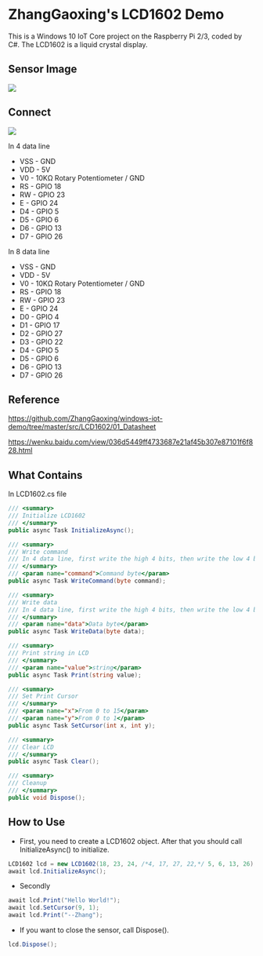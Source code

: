 # ZhangGaoxing's LCD1602 Demo
This is a Windows 10 IoT Core project on the Raspberry Pi 2/3, coded by C#. The LCD1602 is a liquid crystal display.

## Sensor Image
![](https://raw.githubusercontent.com/ZhangGaoxing/windows-iot-demo/master/src/LCD1602/02_Image/sensor.jpg)

## Connect
![](https://raw.githubusercontent.com/ZhangGaoxing/windows-iot-demo/master/src/LCD1602/02_Image/8_data_line.png)

In 4 data line
* VSS - GND
* VDD - 5V
* V0 - 10KΩ Rotary Potentiometer / GND
* RS - GPIO 18
* RW - GPIO 23
* E - GPIO 24
* D4 - GPIO 5
* D5 - GPIO 6
* D6 - GPIO 13
* D7 - GPIO 26

In 8 data line
* VSS - GND
* VDD - 5V
* V0 - 10KΩ Rotary Potentiometer / GND
* RS - GPIO 18
* RW - GPIO 23
* E - GPIO 24
* D0 - GPIO 4
* D1 - GPIO 17
* D2 - GPIO 27
* D3 - GPIO 22
* D4 - GPIO 5
* D5 - GPIO 6
* D6 - GPIO 13
* D7 - GPIO 26

## Reference
https://github.com/ZhangGaoxing/windows-iot-demo/tree/master/src/LCD1602/01_Datasheet

https://wenku.baidu.com/view/036d5449ff4733687e21af45b307e87101f6f828.html

## What Contains
In LCD1602.cs file
```C#
/// <summary>
/// Initialize LCD1602
/// </summary>
public async Task InitializeAsync();

/// <summary>
/// Write command
/// In 4 data line, first write the high 4 bits, then write the low 4 bits. 
/// </summary>
/// <param name="command">Command byte</param>
public async Task WriteCommand(byte command);

/// <summary>
/// Write data
/// In 4 data line, first write the high 4 bits, then write the low 4 bits. 
/// </summary>
/// <param name="data">Data byte</param>
public async Task WriteData(byte data);

/// <summary>
/// Print string in LCD
/// </summary>
/// <param name="value">string</param>
public async Task Print(string value);

/// <summary>
/// Set Print Cursor
/// </summary>
/// <param name="x">From 0 to 15</param>
/// <param name="y">From 0 to 1</param>
public async Task SetCursor(int x, int y);

/// <summary>
/// Clear LCD
/// </summary>
public async Task Clear();

/// <summary>
/// Cleanup
/// </summary>
public void Dispose();
```

## How to Use
* First, you need to create a LCD1602 object. After that you should call InitializeAsync() to initialize.
```C#
LCD1602 lcd = new LCD1602(18, 23, 24, /*4, 17, 27, 22,*/ 5, 6, 13, 26);
await lcd.InitializeAsync();
```
* Secondly
```C#
await lcd.Print("Hello World!");
await lcd.SetCursor(9, 1);
await lcd.Print("--Zhang");
```
* If you want to close the sensor, call Dispose().
```C#
lcd.Dispose();
```
